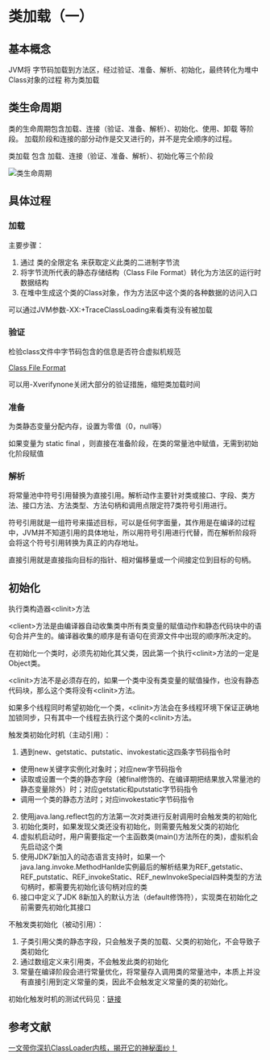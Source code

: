 # 类加载（一）

##  基本概念

JVM将 字节码加载到方法区，经过验证、准备、解析、初始化，最终转化为堆中Class对象的过程 称为类加载


## 类生命周期

类的生命周期包含加载、连接（验证、准备、解析）、初始化、使用、卸载 等阶段。
加载阶段和连接的部分动作是交叉进行的，并不是完全顺序的过程。

类加载 包含 加载、连接（验证、准备、解析）、初始化等三个阶段

![类生命周期](https://gitee.com/binggouxsm/JAVA-Reference/raw/master/JVM/pics/ClassLifecycle.png)

## 具体过程

### 加载

主要步骤：
1. 通过 类的全限定名 来获取定义此类的二进制字节流
2. 将字节流所代表的静态存储结构（Class File Format）转化为方法区的运行时数据结构
3. 在堆中生成这个类的Class对象，作为方法区中这个类的各种数据的访问入口

可以通过JVM参数-XX:+TraceClassLoading来看类有没有被加载

### 验证

检验class文件中字节码包含的信息是否符合虚拟机规范

[Class File Format](https://juejin.cn/post/6844904199617003528)

可以用-Xverifynone关闭大部分的验证措施，缩短类加载时间

### 准备

为类静态变量分配内存，设置为零值（0，null等）

如果变量为 static final ，则直接在准备阶段，在类的常量池中赋值，无需到初始化阶段赋值

### 解析

将常量池中符号引用替换为直接引用。解析动作主要针对类或接口、字段、类方法、接口方法、方法类型、方法句柄和调用点限定符7类符号引用进行。

符号引用就是一组符号来描述目标，可以是任何字面量，其作用是在编译的过程中，JVM并不知道引用的具体地址，所以用符号引用进行代替，而在解析阶段将会将这个符号引用转换为真正的内存地址。

直接引用就是直接指向目标的指针、相对偏移量或一个间接定位到目标的句柄。

## 初始化

执行类构造器\<clinit\>方法

\<client\>方法是由编译器自动收集类中所有类变量的赋值动作和静态代码块中的语句合并产生的。编译器收集的顺序是有语句在资源文件中出现的顺序所决定的。

在初始化一个类时，必须先初始化其父类，因此第一个执行\<clinit\>方法的一定是Object类。

\<clinit\>方法不是必须存在的，如果一个类中没有类变量的赋值操作，也没有静态代码块，那么这个类将没有\<clinit\>方法。

如果多个线程同时希望初始化一个类，\<clinit\>方法会在多线程环境下保证正确地加锁同步，只有其中一个线程去执行这个类的\<clinit\>方法。


触发类初始化时机（主动引用）：

1. 遇到new、getstatic、putstatic、invokestatic这四条字节码指令时
  - 使用new关键字实例化对象时；对应new字节码指令
  - 读取或设置一个类的静态字段（被final修饰的、在编译期把结果放入常量池的静态变量除外）时；对应getstatic和putstatic字节码指令
  - 调用一个类的静态方法时；对应invokestatic字节码指令

2. 使用java.lang.reflect包的方法第一次对类进行反射调用时会触发类的初始化
3. 初始化类时，如果发现父类还没有初始化，则需要先触发父类的初始化
4. 虚拟机启动时，用户需要指定一个主函数类(main()方法所在的类)，虚拟机会先启动这个类
5. 使用JDK7新加入的动态语言支持时，如果一个java.lang.invoke.MethodHanlde实例最后的解析结果为REF_getstatic、REF_putstatic、REF_invokeStatic、REF_newInvokeSpecial四种类型的方法句柄时，都需要先初始化该句柄对应的类
6. 接口中定义了JDK 8新加入的默认方法（default修饰符），实现类在初始化之前需要先初始化其接口



不触发类初始化（被动引用）：
1. 子类引用父类的静态字段，只会触发子类的加载、父类的初始化，不会导致子类初始化
2. 通过数组定义来引用类，不会触发此类的初始化
3. 常量在编译阶段会进行常量优化，将常量存入调用类的常量池中，本质上并没有直接引用到定义常量的类，因此不会触发定义常量的类的初始化。

初始化触发时机的测试代码见：[链接](https://gitee.com/binggouxsm/JAVA-Reference/tree/master/JVM/program/src/main/java/com/eden/jvmlearning/classloader/initialtrigger)


## 参考文献
[一文带你深扒ClassLoader内核，揭开它的神秘面纱！](https://www.sohu.com/a/436313969_427741)